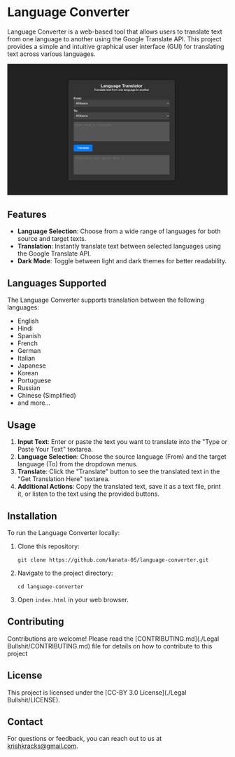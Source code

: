 # Language Converter

Language Converter is a web-based tool that allows users to translate text from one language to another using the Google Translate API. This project provides a simple and intuitive graphical user interface (GUI) for translating text across various languages.

![Language Converter Screenshot](./demo.png)

## Features

- **Language Selection**: Choose from a wide range of languages for both source and target texts.
- **Translation**: Instantly translate text between selected languages using the Google Translate API.
- **Dark Mode**: Toggle between light and dark themes for better readability.

## Languages Supported

The Language Converter supports translation between the following languages:
- English
- Hindi
- Spanish
- French
- German
- Italian
- Japanese
- Korean
- Portuguese
- Russian
- Chinese (Simplified)
- and more...

## Usage

1. **Input Text**: Enter or paste the text you want to translate into the "Type or Paste Your Text" textarea.
2. **Language Selection**: Choose the source language (From) and the target language (To) from the dropdown menus.
3. **Translate**: Click the "Translate" button to see the translated text in the "Get Translation Here" textarea.
4. **Additional Actions**: Copy the translated text, save it as a text file, print it, or listen to the text using the provided buttons.

## Installation

To run the Language Converter locally:

1. Clone this repository:
   ```
   git clone https://github.com/kanata-05/language-converter.git
   ```

2. Navigate to the project directory:
   ```
   cd language-converter
   ```

3. Open `index.html` in your web browser.

## Contributing

Contributions are welcome! Please read the [CONTRIBUTING.md](./Legal Bullshit/CONTRIBUTING.md) file for details on how to contribute to this project

## License

This project is licensed under the [CC-BY 3.0 License](./Legal Bullshit/LICENSE).

## Contact

For questions or feedback, you can reach out to us at krishkracks@gmail.com.
